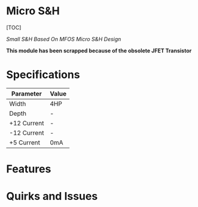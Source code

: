 # Micro S&H

[TOC]

*Small S&H Based On MFOS Micro S&H Design*

**This module has been scrapped because of the obsolete JFET Transistor**

# Specifications

|Parameter|Value|
|---------|-----|
|Width|4HP|
|Depth|-|
|+12 Current|-|
|-12 Current|-|
|+5 Current|0mA|

# Features

# Quirks and Issues